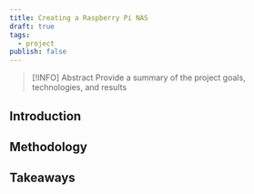 ```yaml
---
title: Creating a Raspberry Pi NAS
draft: true
tags:
  - project
publish: false
---
```



> [!INFO] Abstract
> Provide a summary of the project goals, technologies, and results

## Introduction

## Methodology

## Takeaways


